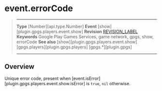 # event.errorCode

> --------------------- ------------------------------------------------------------------------------------------
> __Type__              [Number][api.type.Number]
> __Event__             [show][plugin.gpgs.players.event.show]
> __Revision__          [REVISION_LABEL](REVISION_URL)
> __Keywords__          Google Play Games Services, game network, gpgs, show, errorCode
> __See also__          [show][plugin.gpgs.players.event.show]
>						[gpgs.players][plugin.gpgs.players]
>                       [gpgs.*][plugin.gpgs]
> --------------------- ------------------------------------------------------------------------------------------

## Overview

Unique error code, present when [event.isError][plugin.gpgs.players.event.show.isError] is `true`, `nil` otherwise.